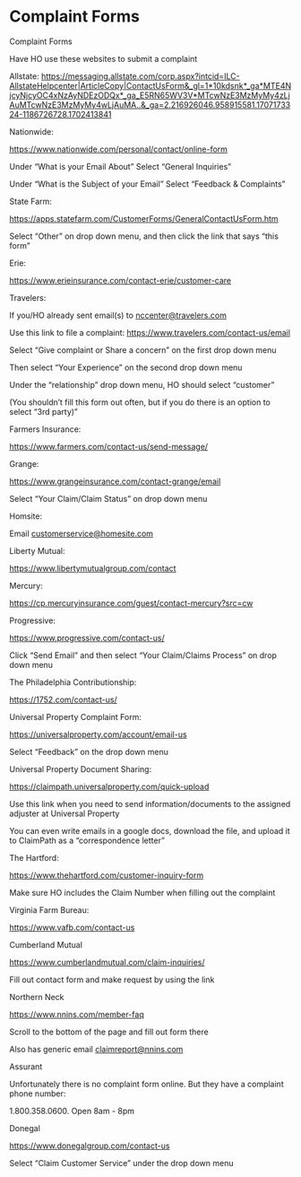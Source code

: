 # Complaint Forms

Complaint Forms

Have HO use these websites to submit a complaint

Allstate: https://messaging.allstate.com/corp.aspx?intcid=ILC-AllstateHelpcenter|ArticleCopy|ContactUsForm&_gl=1*10kdsnk*_ga*MTE4NjcyNjcyOC4xNzAyNDEzODQx*_ga_E5RN65WV3V*MTcwNzE3MzMyMy4zLjAuMTcwNzE3MzMyMy4wLjAuMA..&_ga=2.216926046.958915581.1707173324-1186726728.1702413841

Nationwide:

https://www.nationwide.com/personal/contact/online-form

Under “What is your Email About” Select “General Inquiries”

Under “What is the Subject of your Email” Select “Feedback & Complaints”

State Farm:

https://apps.statefarm.com/CustomerForms/GeneralContactUsForm.htm

Select “Other” on drop down menu,  and then click the link that says “this form”

Erie:

https://www.erieinsurance.com/contact-erie/customer-care

Travelers:

If you/HO already sent email(s) to nccenter@travelers.com

Use this link to file a complaint: https://www.travelers.com/contact-us/email

Select “Give complaint or Share a concern” on the first drop down menu

Then select “Your Experience” on the second drop down menu

Under the “relationship” drop down menu, HO should select “customer”

(You shouldn’t fill this form out often, but if you do there is an option to select “3rd party)”

Farmers Insurance:

https://www.farmers.com/contact-us/send-message/

Grange:

https://www.grangeinsurance.com/contact-grange/email

Select “Your Claim/Claim Status” on drop down menu

Homsite:

Email customerservice@homesite.com

Liberty Mutual:

https://www.libertymutualgroup.com/contact

Mercury:

https://cp.mercuryinsurance.com/guest/contact-mercury?src=cw

Progressive:

https://www.progressive.com/contact-us/

Click “Send Email” and then select “Your Claim/Claims Process” on drop down menu

The Philadelphia Contributionship:

https://1752.com/contact-us/

Universal Property Complaint Form:

https://universalproperty.com/account/email-us

Select “Feedback” on the drop down menu

Universal Property Document Sharing:

https://claimpath.universalproperty.com/quick-upload

Use this link when you need to send information/documents to the assigned adjuster at Universal Property

You can even write emails in a google docs, download the file, and upload it to ClaimPath as a “correspondence letter”

The Hartford:

https://www.thehartford.com/customer-inquiry-form

Make sure HO includes the Claim Number when filling out the complaint

Virginia Farm Bureau:

https://www.vafb.com/contact-us

Cumberland Mutual

https://www.cumberlandmutual.com/claim-inquiries/

Fill out contact form and make request by using the link

Northern Neck

https://www.nnins.com/member-faq

Scroll to the bottom of the page and fill out form there

Also has generic email claimreport@nnins.com

Assurant

Unfortunately there is no complaint form online. But they have a complaint phone number:

1.800.358.0600. Open 8am - 8pm

Donegal

https://www.donegalgroup.com/contact-us

Select “Claim Customer Service” under the drop down menu